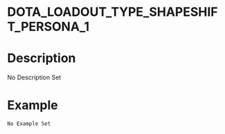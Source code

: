# DOTA_LOADOUT_TYPE_SHAPESHIFT_PERSONA_1
# Description
No Description Set
# Example
```No Example Set```